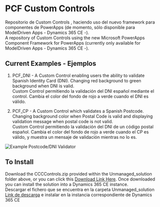 # PCF Custom Controls
Repositorio de Custom Controls , haciendo uso del nuevo framework para componentes de PowerApps (de momento, sólo disponible para ModelDriven Apps - Dynamics 365 CE -). 
 <br />
A repository of Custom Controls using the new Microsoft PowerApps Component Framework for PowerApps (currently only available for ModelDriven Apps - Dynamics 365 CE -).

## Current Examples - Ejemplos 
1. PCF_DNI - A Custom Control enabling users the ability to validate Spanish Identity Card (DNI). Changing red background to green background when DNI is valid.  
Custom Control permitiendo la validación del DNI español mediante el control. Cambia el color del fondo de rojo a verde cuando el DNI es válido. 

2. PCF_CP - A Custom Control which validates a Spanish Postcode. Changing background color when Postal Code is valid and displaying validation message when postal code is not valid.  
 Custom Control permitiendo la validación del DNI de un código postal español. Cambia el color del fondo de rojo a verde cuando el CP  es válido, y muestra un mensaje de validación mientras no lo es. 

![Example Postcode/DNI Validator](https://github.com/viaminds/PCFCustomControls/blob/master/validarDNICP.gif)

## To Install
Download the CCCControls.zip provided within the Unmanaged_solution folder above, or you can click this [Download Link Here](https://github.com/viaminds/PCFCustomControls/blob/master/Unmanaged_solution/CCCControls.zip). Once downloaded you can install the solution into a Dynamics 365 CE instance.  
Descargar el fichero que se encuentra en la carpeta Unmanaged_solution [Link de descarga](https://github.com/viaminds/PCFCustomControls/blob/master/Unmanaged_solution/CCCControls.zip) e instalar en la instancia correspondiente de Dynamics 365 CE 
